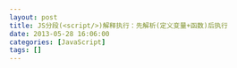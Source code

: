 ```yaml
---
layout: post
title: JS分段(<script/>)解释执行：先解析(定义变量+函数)后执行
date: 2013-05-28 16:06:00
categories: [JavaScript]
tags: []
---
```

            